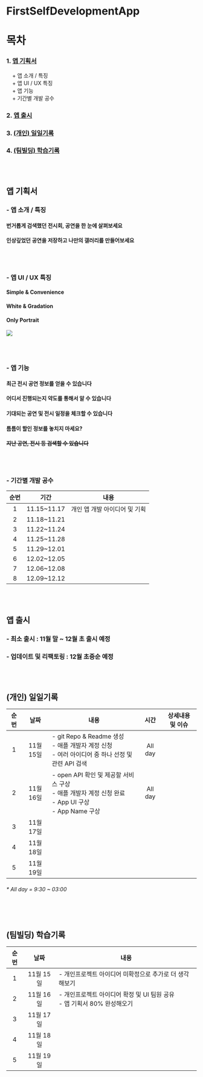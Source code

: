 # FirstSelfDevelopmentApp

# 목차<br/>
### 1. [앱 기획서](#앱-기획서)<br/>
&nbsp;&nbsp;&nbsp;&nbsp;+ 앱 소개 / 특징<br/>
&nbsp;&nbsp;&nbsp;&nbsp;+ 앱 UI / UX 특징<br/>
&nbsp;&nbsp;&nbsp;&nbsp;+ 앱 기능<br/>
&nbsp;&nbsp;&nbsp;&nbsp;+ 기간별 개발 공수<br/>
### 2. [앱 출시](#앱-출시)<br/>
### 3. [(개인) 일일기록](#개인-일일기록)<br/>
### 4. [(팀빌딩) 학습기록](#팀빌딩-학습기록)<br/>
<br/><br/>
## 앱 기획서
### -  앱 소개 / 특징
#### 번거롭게 검색했던 전시회, 공연을 한 눈에 살펴보세요
#### 인상깊었던 공연을 저장하고 나만의 갤러리를 만들어보세요
<br/><br/>
### -  앱 UI / UX 특징
#### Simple & Convenience
#### White & Gradation
#### Only Portrait
<img src="https://user-images.githubusercontent.com/80211277/142031773-49dde70d-355e-4ad4-8206-0224e1bfea94.png">

<br/><br/>
### -  앱 기능
#### 최근 전시 공연 정보를 얻을 수 있습니다
#### 어디서 진행되는지 약도를 통해서 알 수 있습니다
#### 기대되는 공연 및 전시 일정을 체크할 수 있습니다
#### 틈틈이 할인 정보를 놓치지 마세요?<br/>
#### ~~지난 공연, 전시 등 검색할 수 있습니다~~
<br/><br/>
### - 기간별 개발 공수
|순번|기간|내용|
|:---:|:-----:|:-------:|
|1|11.15~11.17|개인 앱 개발 아이디어 및 기획|
|2|11.18~11.21||
|3|11.22~11.24||
|4|11.25~11.28||
|5|11.29~12.01||
|6|12.02~12.05||
|7|12.06~12.08||
|8|12.09~12.12||

<br/><br/>
## 앱 출시
### - 최소 출시 : 11월 말 ~ 12월 초 출시 예정
### - 업데이트 및 리팩토링 : 12월 초중순 예정

<br/><br/>
## (개인) 일일기록
|순번|날짜|<center> 내용 </center>| 시간 | 상세내용 및 이슈
|:---:|:-----:|-------|:-----:|:-----:
|1|11월 15일|- git Repo & Readme 생성 <br/> - 애플 개발자 계정 신청 <br/> - 여러 아이디어 중 하나 선정 및 관련 API 검색| All day |
|2|11월 16일|- open API 확인 및 제공할 서비스 구상 <br/> - 애플 개발자 계정 신청 완료 <br/> - App UI 구상 <br/> - App Name 구상 | All day |
|3|11월 17일|||
|4|11월 18일|||
|5|11월 19일|||
###### * All day = 9:30 ~ 03:00

<br/><br/>
## (팀빌딩) 학습기록
|순번|날짜|내용|
|:---:|:-----:|-------|
|1|11월 15일|- 개인프로젝트 아이디어 미확정으로 추가로 더 생각해보기|
|2|11월 16일|- 개인프로젝트 아이디어 확정 및 UI 팀원 공유 <br/> - 앱 기획서 80% 완성해오기 |
|3|11월 17일||
|4|11월 18일||
|5|11월 19일||

